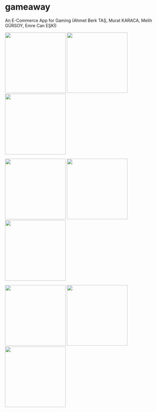 # gameaway

An E-Commerce App for Gaming (Ahmet Berk TAŞ, Murat KARACA, Melih GÜRSOY, Emre Can EŞKİ)
<p float="left">
  <img src="https://user-images.githubusercontent.com/63806963/151192944-a48dd2d9-9025-41d4-b40e-809c1f87087e.jpeg" width="200" />
  <img src="https://user-images.githubusercontent.com/63806963/151192943-d4c81849-7df7-46f8-8f74-9d5bd5d79b00.jpeg" width="200" /> 
  <img src="https://user-images.githubusercontent.com/63806963/151192941-a68493fd-c762-4ac4-9f62-956bba1cf4a8.jpeg" width="200" />
</p>

<p float="left">
  <img src="https://user-images.githubusercontent.com/63806963/151192940-2ada9880-bd22-4b3d-878d-0579dbbf9a54.jpeg" width="200" />
  <img src="https://user-images.githubusercontent.com/63806963/151192937-0f51e4cd-9186-4af2-a5f9-cabcce431c86.jpeg" width="200" /> 
  <img src="https://user-images.githubusercontent.com/63806963/151192934-b2afd321-4151-476c-a2e0-26704c148431.jpeg" width="200" />
</p>

<p float="left">
  <img src="https://user-images.githubusercontent.com/63806963/151192930-805887f4-5766-43a7-808a-7070b258ca80.jpeg" width="200" />
  <img src="https://user-images.githubusercontent.com/63806963/151192920-1dfa7064-ce9d-4ec9-977c-171d5b272fe1.jpeg" width="200" /> 
  <img src="https://user-images.githubusercontent.com/63806963/151192949-fcf502c8-79d9-477e-937c-60d17146ac19.jpeg" width="200" />
</p>
